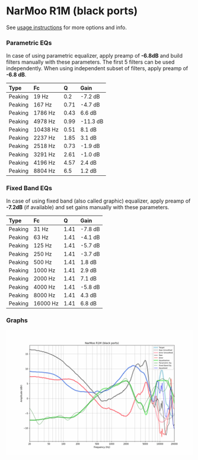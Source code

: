 # NarMoo R1M (black ports)
See [usage instructions](https://github.com/jaakkopasanen/AutoEq#usage) for more options and info.

### Parametric EQs
In case of using parametric equalizer, apply preamp of **-6.8dB** and build filters manually
with these parameters. The first 5 filters can be used independently.
When using independent subset of filters, apply preamp of **-6.8 dB**.

| Type    | Fc       |    Q | Gain     |
|:--------|:---------|:-----|:---------|
| Peaking | 19 Hz    | 0.2  | -7.2 dB  |
| Peaking | 167 Hz   | 0.71 | -4.7 dB  |
| Peaking | 1786 Hz  | 0.43 | 6.6 dB   |
| Peaking | 4978 Hz  | 0.99 | -11.3 dB |
| Peaking | 10438 Hz | 0.51 | 8.1 dB   |
| Peaking | 2237 Hz  | 1.85 | 3.1 dB   |
| Peaking | 2518 Hz  | 0.73 | -1.9 dB  |
| Peaking | 3291 Hz  | 2.61 | -1.0 dB  |
| Peaking | 4196 Hz  | 4.57 | 2.4 dB   |
| Peaking | 8804 Hz  | 6.5  | 1.2 dB   |

### Fixed Band EQs
In case of using fixed band (also called graphic) equalizer, apply preamp of **-7.2dB**
(if available) and set gains manually with these parameters.

| Type    | Fc       |    Q | Gain    |
|:--------|:---------|:-----|:--------|
| Peaking | 31 Hz    | 1.41 | -7.8 dB |
| Peaking | 63 Hz    | 1.41 | -4.1 dB |
| Peaking | 125 Hz   | 1.41 | -5.7 dB |
| Peaking | 250 Hz   | 1.41 | -3.7 dB |
| Peaking | 500 Hz   | 1.41 | 1.8 dB  |
| Peaking | 1000 Hz  | 1.41 | 2.9 dB  |
| Peaking | 2000 Hz  | 1.41 | 7.1 dB  |
| Peaking | 4000 Hz  | 1.41 | -5.8 dB |
| Peaking | 8000 Hz  | 1.41 | 4.3 dB  |
| Peaking | 16000 Hz | 1.41 | 6.8 dB  |

### Graphs
![](./NarMoo%20R1M%20(black%20ports).png)